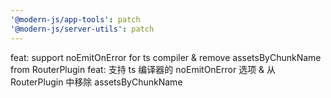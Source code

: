 ```yaml
---
'@modern-js/app-tools': patch
'@modern-js/server-utils': patch
---
```


feat: support noEmitOnError for ts compiler & remove assetsByChunkName from RouterPlugin
feat: 支持 ts 编译器的 noEmitOnError 选项 & 从 RouterPlugin 中移除 assetsByChunkName
